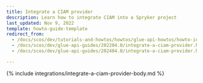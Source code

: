 ```yaml
---
title: Integrate a CIAM provider
description: Learn how to integrate CIAM into a Spryker project
last_updated: Nov 9, 2022
template: howto-guide-template
redirect_from:
  - /docs/scos/dev/tutorials-and-howtos/howtos/glue-api-howtos/howto-integrate-a-ciam-provider.html
  - /docs/scos/dev/glue-api-guides/202204.0/integrate-a-ciam-provider.html
  - /docs/scos/dev/glue-api-guides/202404.0/integrate-a-ciam-provider.html

---
```


{% include integrations/integrate-a-ciam-provider-body.md %}